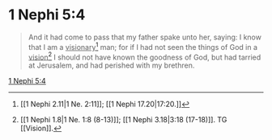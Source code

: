 # 1 Nephi 5:4

> And it had come to pass that my father spake unto her, saying: I know that I am a <u>visionary</u>[^a] man; for if I had not seen the things of God in a <u>vision</u>[^b] I should not have known the goodness of God, but had tarried at Jerusalem, and had perished with my brethren.

[1 Nephi 5:4](https://www.churchofjesuschrist.org/study/scriptures/bofm/1-ne/5?lang=eng&id=p4#p4)


[^a]: [[1 Nephi 2.11|1 Ne. 2:11]]; [[1 Nephi 17.20|17:20.]]
[^b]: [[1 Nephi 1.8|1 Ne. 1:8 (8-13)]]; [[1 Nephi 3.18|3:18 (17-18)]]. TG [[Vision]].
